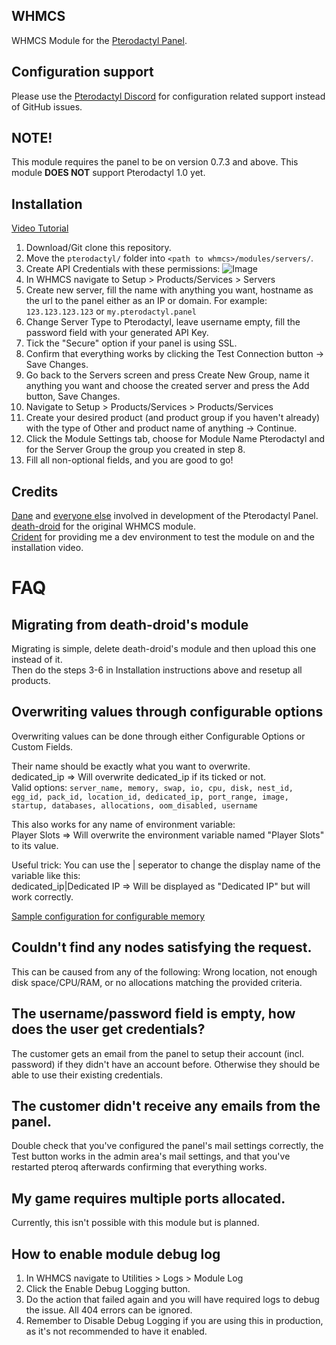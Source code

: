 ## WHMCS
WHMCS Module for the [Pterodactyl Panel](https://github.com/pterodactyl/panel/).

## Configuration support
Please use the [Pterodactyl Discord](https://discord.gg/pterodactyl) for configuration related support instead of GitHub issues.

## NOTE!
This module requires the panel to be on version 0.7.3 and above. This module **DOES NOT** support Pterodactyl 1.0 yet.

## Installation
[Video Tutorial](https://www.youtube.com/watch?v=wURpRD9vfj4)  

1. Download/Git clone this repository.  
2. Move the ``pterodactyl/`` folder into ``<path to whmcs>/modules/servers/``.
3. Create API Credentials with these permissions: ![Image](https://owo.whats-th.is/fa1eee.png)
4. In WHMCS navigate to Setup > Products/Services > Servers
5. Create new server, fill the name with anything you want, hostname as the url to the panel either as an IP or domain. For example: ``123.123.123.123`` or ``my.pterodactyl.panel``
6. Change Server Type to Pterodactyl, leave username empty, fill the password field with your generated API Key.
7. Tick the "Secure" option if your panel is using SSL.
8. Confirm that everything works by clicking the Test Connection button -> Save Changes.
9. Go back to the Servers screen and press Create New Group, name it anything you want and choose the created server and press the Add button, Save Changes.
10. Navigate to Setup > Products/Services > Products/Services
11. Create your desired product (and product group if you haven't already) with the type of Other and product name of anything -> Continue.
12. Click the Module Settings tab, choose for Module Name Pterodactyl and for the Server Group the group you created in step 8.
13. Fill all non-optional fields, and you are good to go!

## Credits
[Dane](https://github.com/DaneEveritt) and [everyone else](https://github.com/Pterodactyl/Panel/graphs/contributors) involved in development of the Pterodactyl Panel.  
[death-droid](https://github.com/death-droid) for the original WHMCS module.  
[Crident](https://crident.com) for providing me a dev environment to test the module on and the installation video.  

# FAQ

## Migrating from death-droid's module
Migrating is simple, delete death-droid's module and then upload this one instead of it.  
Then do the steps 3-6 in Installation instructions above and resetup all products.  

## Overwriting values through configurable options
Overwriting values can be done through either Configurable Options or Custom Fields.  

Their name should be exactly what you want to overwrite.  
dedicated_ip => Will overwrite dedicated_ip if its ticked or not.  
Valid options: ``server_name, memory, swap, io, cpu, disk, nest_id, egg_id, pack_id, location_id, dedicated_ip, port_range, image, startup, databases, allocations, oom_disabled, username``

This also works for any name of environment variable:  
Player Slots => Will overwrite the environment variable named "Player Slots" to its value.  

Useful trick: You can use the | seperator to change the display name of the variable like this:  
dedicated_ip|Dedicated IP => Will be displayed as "Dedicated IP" but will work correctly.  

[Sample configuration for configurable memory](https://owo.whats-th.is/85JwhVX.png)

## Couldn't find any nodes satisfying the request.
This can be caused from any of the following: Wrong location, not enough disk space/CPU/RAM, or no allocations matching the provided criteria.

## The username/password field is empty, how does the user get credentials?
The customer gets an email from the panel to setup their account (incl. password) if they didn't have an account before. Otherwise they should be able to use their existing credentials.

## The customer didn't receive any emails from the panel.
Double check that you've configured the panel's mail settings correctly, the Test button works in the admin area's mail settings, and that you've restarted pteroq afterwards confirming that everything works.

## My game requires multiple ports allocated.
Currently, this isn't possible with this module but is planned.

## How to enable module debug log
1. In WHMCS navigate to Utilities > Logs > Module Log
2. Click the Enable Debug Logging button.
3. Do the action that failed again and you will have required logs to debug the issue. All 404 errors can be ignored.
4. Remember to Disable Debug Logging if you are using this in production, as it's not recommended to have it enabled.
